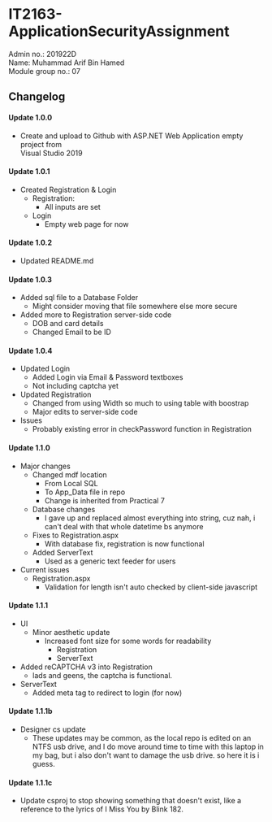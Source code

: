 # IT2163-ApplicationSecurityAssignment
Admin no.: 201922D \
Name: Muhammad Arif Bin Hamed \
Module group no.: 07



## Changelog
#### Update 1.0.0
* Create and upload to Github with ASP.NET Web Application empty project from\
Visual Studio 2019

#### Update 1.0.1
* Created Registration & Login
    * Registration:
        * All inputs are set
    * Login
        * Empty web page for now

#### Update 1.0.2
* Updated README.md

#### Update 1.0.3
* Added sql file to a Database Folder
    * Might consider moving that file somewhere else more secure
* Added more to Registration server-side code
    * DOB and card details
    * Changed Email to be ID

#### Update 1.0.4
* Updated Login
    * Added Login via Email & Password textboxes
    * Not including captcha yet
* Updated Registration
    * Changed from using Width so much to using table with boostrap
    * Major edits to server-side code
* Issues
    * Probably existing error in checkPassword function in Registration

#### Update 1.1.0
* Major changes
    * Changed mdf location
        * From Local SQL
        * To App_Data file in repo
        * Change is inherited from Practical 7
    * Database changes
        * I gave up and replaced almost everything into string, cuz nah, i can't deal with that whole datetime bs anymore
    * Fixes to Registration.aspx
        * With database fix, registration is now functional
    * Added ServerText
        * Used as a generic text feeder for users
* Current issues
    * Registration.aspx
        * Validation for length isn't auto checked by client-side javascript

#### Update 1.1.1
* UI
    * Minor aesthetic update
        * Increased font size for some words for readability
            * Registration
            * ServerText
* Added reCAPTCHA v3 into Registration
    * lads and geens, the captcha is functional.
* ServerText
    * Added meta tag to redirect to login (for now)

#### Update 1.1.1b
* Designer cs update
    * These updates may be common, as the local repo is edited on an NTFS usb drive, and I do move around time to time with this laptop in my bag, but i also don't want to damage the usb drive. so here it is i guess.

#### Update 1.1.1c
* Update csproj to stop showing something that doesn't exist, like a reference to the lyrics of I Miss You by Blink 182.









